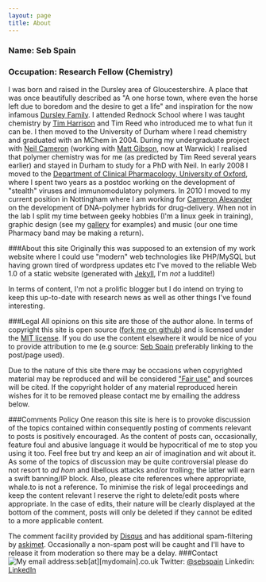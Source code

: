 ```yaml
--- 
layout: page 
title: About 
--- 
```

### Name: Seb Spain
### Occupation: Research Fellow (Chemistry) 
I was born and raised in the Dursley area of Gloucestershire. A place that was once beautifully described as "A one horse town, where even the horse left due to boredom and the desire to get a life" and inspiration for the now infamous [Dursley Family](http://en.wikipedia.org/wiki/Dursley_family#The_Dursleys). I attended Rednock School where I was taught chemistry by [Tim Harrison](http://www.chemlabs.bris.ac.uk/bios/Tim_Harrison.html) and Tim Reed who introduced me to what fun it can be. I then moved to the University of Durham where I read chemistry and graduated with an MChem in 2004. During my undergraduate project with [Neil Cameron](http://www.dur.ac.uk/chemistry/staff/profile/?id=173) (working with [Matt Gibson](http://www2.warwick.ac.uk/fac/sci/chemistry/research/gibson/),
now at Warwick) I realised that polymer chemistry was for me (as predicted by Tim Reed several years earlier) and stayed in Durham to study for a PhD with Neil. In early 2008 I moved to the [Department of Clinical Pharmacology, University of Oxford](http://www.clinpharm.ox.ac.uk/), where I spent two years as a postdoc working on the development of "stealth" viruses and immunomodulatory polymers. In 2010 I moved to my current position in Nottingham where I am working for [Cameron Alexander](http://www.nottingham.ac.uk/pharmacy/people/cameron.alexander) on the development of DNA-polymer hybrids for drug-delivery. When not in the lab I split my time between geeky hobbies (I'm a linux geek in training), graphic design (see my [gallery](http://sebspain.co.uk/gallery/ "Gallery") for examples) and music (our one time Pharmacy band may be making a return). 

###About this site
Originally this was supposed to an extension of my work website where I could use "modern" web technologies like PHP/MySQL but having grown tired of wordpress updates etc I've moved to the reliable Web 1.0 of a static website (generated with [Jekyll](http:www.jekyllrb.com), I'm *not* a luddite!)

In terms of content, I'm not a prolific blogger but I do intend on trying to keep this up-to-date with research news as well as other things I've found interesting.

###Legal
All opinions on this site are those of the author alone. In terms of copyright this site is open source ([fork me on github](http://github.com/sebspain/sebspain.github.io)) and is licensed under the [MIT license](http://http://opensource.org/licenses/MIT). If you do use the content elsewhere it would be nice of you to provide attribution to me (e.g source: [Seb Spain](http://sebspain.co.uk) preferably linking to the post/page used).

Due to the nature of this site there may be occasions when copyrighted material may be reproduced and will be considered ["Fair use"](http://en.wikipedia.org/wiki/Fair_use) and sources will be cited. If the copyright holder of any material reproduced herein wishes for it to be removed please contact me by emailing the address below. 

###Comments Policy
One reason this site is here is to provoke discussion of the topics contained within consequently posting of comments relevant to posts is positively encouraged. As the content of posts can, occasionally, feature foul and abusive language it would be hypocritical of me to stop you using it too. Feel free but try and keep an air of imagination and wit about it. As some of the topics of discussion may be quite controversial please do not resort to *ad hom* and libellous attacks 
and/or trolling; the latter will earn a swift banning/IP block. Also, please cite references where
appropriate, whale.to is not a reference. To minimise the risk of legal proceedings and keep the content relevant I reserve the right to delete/edit posts where appropriate. In the case of edits, their nature will be clearly displayed at the bottom of the comment, posts will only be deleted if they cannot be edited to a more applicable content. 

The comment facility provided by [Disqus](http://disqus.com) and has additional spam-filtering by [askimet](https://akismet.com/). Occasionally a non-spam post will be caught and I'll have to release it from moderation so there may be a delay.
###Contact
![My email address:seb[at][mydomain].co.uk](http://sebspain.co.uk/wp-content/uploads/2011/08/email.png "email me")
Twitter: [@sebspain](http://twitter.com/sebspain)
Linkedin: [LinkedIn](http://uk.linkedin.com/pub/sebastian-spain/31/516/38a)
